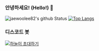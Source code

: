 ### 안녕하세요! (Hello!) 👋


![jaewoolee82's github Status](https://github-readme-stats.vercel.app/api?username=jaewoolee82&count_private=true&show_icons=true&theme=tokyonight)
[![Top Langs](https://github-readme-stats.vercel.app/api/top-langs/?username=jaewoolee82)](https://github.com/anuraghazra/github-readme-stats)

### 디스코드 봇

[![하늘이 초대하기](https://i.ibb.co/zmVWvFC/Add-a-subheading.png)](https://github.com/anuraghazra/github-readme-stats)
